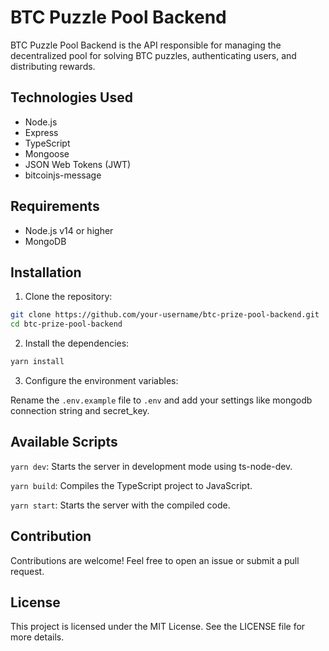 # BTC Puzzle Pool Backend

BTC Puzzle Pool Backend is the API responsible for managing the decentralized pool for solving BTC puzzles, authenticating users, and distributing rewards.

## Technologies Used

-   Node.js
-   Express
-   TypeScript
-   Mongoose
-   JSON Web Tokens (JWT)
-   bitcoinjs-message

## Requirements

-   Node.js v14 or higher
-   MongoDB

## Installation

1. Clone the repository:

```bash
git clone https://github.com/your-username/btc-prize-pool-backend.git
cd btc-prize-pool-backend
```

2. Install the dependencies:

```bash
yarn install
```

3. Configure the environment variables:

Rename the `.env.example` file to `.env` and add your settings like mongodb connection string and secret_key.

## Available Scripts

`yarn dev`: Starts the server in development mode using ts-node-dev.

`yarn build`: Compiles the TypeScript project to JavaScript.

`yarn start`: Starts the server with the compiled code.


## Contribution

Contributions are welcome! Feel free to open an issue or submit a pull request.

## License

This project is licensed under the MIT License. See the LICENSE file for more details.
